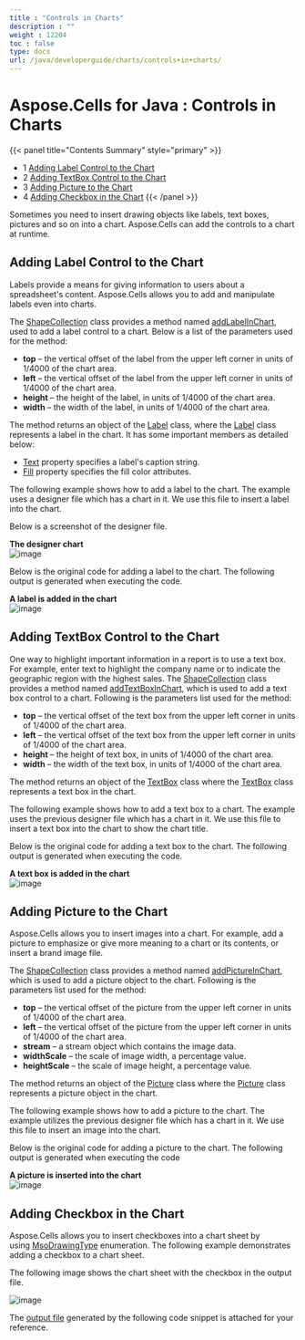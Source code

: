 ```yaml
---
title : "Controls in Charts" 
description : "" 
weight : 12204 
toc : false
type: docs
url: /java/developerguide/charts/controls+in+charts/
---
```


# Aspose.Cells for Java : Controls in Charts



{{< panel title="Contents Summary" style="primary" >}}
*   1 [Adding Label Control to the Chart](#adding-label-control-to-the-chart)
*   2 [Adding TextBox Control to the Chart](#adding-textbox-control-to-the-chart)
*   3 [Adding Picture to the Chart](#adding-picture-to-the-chart)
*   4 [Adding Checkbox in the Chart](#adding-checkbox-in-the-chart)
{{< /panel >}}
 

Sometimes you need to insert drawing objects like labels, text boxes, pictures and so on into a chart. Aspose.Cells can add the controls to a chart at runtime.

## Adding Label Control to the Chart

Labels provide a means for giving information to users about a spreadsheet's content. Aspose.Cells allows you to add and manipulate labels even into charts.

The [ShapeCollection](https://apireference.aspose.com/java/cells/com.aspose.cells/ShapeCollection) class provides a method named [addLabelInChart](https://apireference.aspose.com/java/cells/com.aspose.cells/shapecollection#addLabelInChart(int,%20int,%20int,%20int)), used to add a label control to a chart. Below is a list of the parameters used for the method:

*   **top** – the vertical offset of the label from the upper left corner in units of 1/4000 of the chart area.
*   **left** – the vertical offset of the label from the upper left corner in units of 1/4000 of the chart area.
*   **height** – the height of the label, in units of 1/4000 of the chart area.
*   **width** – the width of the label, in units of 1/4000 of the chart area.

The method returns an object of the [Label](https://apireference.aspose.com/java/cells/com.aspose.cells/Label) class, where the [Label](https://apireference.aspose.com/java/cells/com.aspose.cells/Label) class represents a label in the chart. It has some important members as detailed below:

*   [Text](https://apireference.aspose.com/java/cells/com.aspose.cells/label#Text) property specifies a label's caption string.
*   [Fill](https://apireference.aspose.com/java/cells/com.aspose.cells/label#Fill) property specifies the fill color attributes.

The following example shows how to add a label to the chart. The example uses a designer file which has a chart in it. We use this file to insert a label into the chart.

Below is a screenshot of the designer file.

**The designer chart**  
![image](https://docs2.aspose.com/cells/java/attachments/5276024/5472346.png)

Below is the original code for adding a label to the chart. The following output is generated when executing the code.

**A label is added in the chart**  
![image](https://docs2.aspose.com/cells/java/attachments/5276024/5472343.png)

## Adding TextBox Control to the Chart

One way to highlight important information in a report is to use a text box. For example, enter text to highlight the company name or to indicate the geographic region with the highest sales. The [ShapeCollection](https://apireference.aspose.com/java/cells/com.aspose.cells/ShapeCollection) class provides a method named [addTextBoxInChart](https://apireference.aspose.com/java/cells/com.aspose.cells/shapecollection#addTextBoxInChart(int,%20int,%20int,%20int)), which is used to add a text box control to a chart. Following is the parameters list used for the method:

*   **top** – the vertical offset of the text box from the upper left corner in units of 1/4000 of the chart area.
*   **left** – the vertical offset of the text box from the upper left corner in units of 1/4000 of the chart area.
*   **height** – the height of text box, in units of 1/4000 of the chart area.
*   **width** – the width of the text box, in units of 1/4000 of the chart area.

The method returns an object of the [TextBox](https://apireference.aspose.com/java/cells/com.aspose.cells/TextBox) class where the [TextBox](https://apireference.aspose.com/java/cells/com.aspose.cells/TextBox) class represents a text box in the chart. 

The following example shows how to add a text box to a chart. The example uses the previous designer file which has a chart in it. We use this file to insert a text box into the chart to show the chart title.

Below is the original code for adding a text box to the chart. The following output is generated when executing the code.

**A text box is added in the chart**  
![image](https://docs2.aspose.com/cells/java/attachments/5276024/5472344.png)

## Adding Picture to the Chart

Aspose.Cells allows you to insert images into a chart. For example, add a picture to emphasize or give more meaning to a chart or its contents, or insert a brand image file.

The [ShapeCollection](https://apireference.aspose.com/java/cells/com.aspose.cells/ShapeCollection) class provides a method named [addPictureInChart](https://apireference.aspose.com/java/cells/com.aspose.cells/shapecollection#addPictureInChart(int,%20int,%20java.io.InputStream,%20int,%20int)), which is used to add a picture object to the chart. Following is the parameters list used for the method:

*   **top** – the vertical offset of the picture from the upper left corner in units of 1/4000 of the chart area.
*   **left** – the vertical offset of the picture from the upper left corner in units of 1/4000 of the chart area.
*   **stream** – a stream object which contains the image data.
*   **widthScale** – the scale of image width, a percentage value.
*   **heightScale** – the scale of image height, a percentage value.

The method returns an object of the [Picture](https://apireference.aspose.com/java/cells/com.aspose.cells/Picture) class where the [Picture](https://apireference.aspose.com/java/cells/com.aspose.cells/Picture) class represents a picture object in the chart. 

The following example shows how to add a picture to the chart. The example utilizes the previous designer file which has a chart in it. We use this file to insert an image into the chart.

Below is the original code for adding a picture to the chart. The following output is generated when executing the code

**A picture is inserted into the chart**  
![image](https://docs2.aspose.com/cells/java/attachments/5276024/5472349.png)

## Adding Checkbox in the Chart

Aspose.Cells allows you to insert checkboxes into a chart sheet by using [MsoDrawingType](https://apireference.aspose.com/java/cells/com.aspose.cells/MsoDrawingType) enumeration. The following example demonstrates adding a checkbox to a chart sheet.

The following image shows the chart sheet with the checkbox in the output file.

![image](https://docs2.aspose.com/cells/java/attachments/5017124/101089315.jpg)

The [output file](https://docs.aspose.com/download/attachments/5017124/InsertCheckboxInChartSheet_out.xlsx?version=1&modificationDate=1581072519417&api=v2) generated by the following code snippet is attached for your reference.

